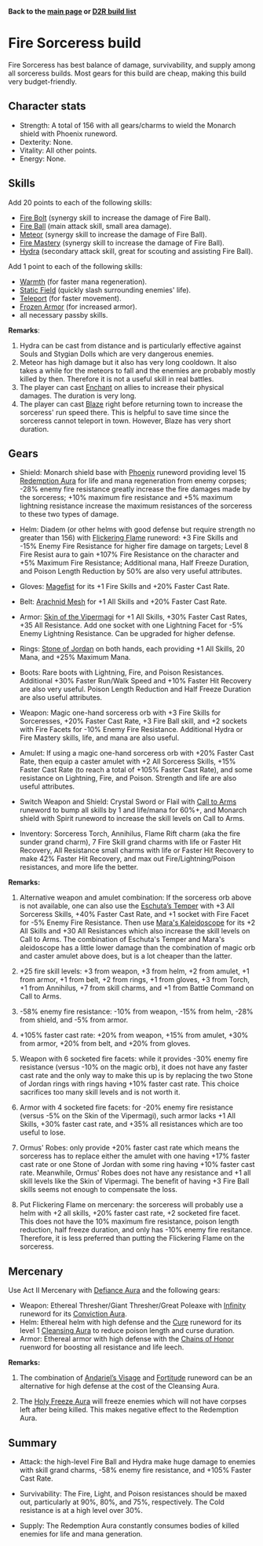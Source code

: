<link rel="stylesheet" href="../style.css">

**Back to the [main page](../index.html) or [D2R build list](./build-list.html)**

# Fire Sorceress build

Fire Sorceress has best balance of damage, survivability, and supply among all sorceress builds. Most gears for this build are cheap, making this build very budget-friendly. 


## Character stats

- Strength: A total of 156 with all gears/charms to wield the Monarch shield with Phoenix runeword.
- Dexterity: None.
- Vitality: All other points.
- Energy: None.


## Skills

Add 20 points to each of the following skills:
- [Fire Bolt](https://diablo.fandom.com/wiki/Fire_Bolt_(Diablo_II)) (synergy skill to increase the damage of Fire Ball).
- [Fire Ball](https://diablo.fandom.com/wiki/Fire_Ball) (main attack skill, small area damage).
- [Meteor](https://diablo.fandom.com/wiki/Meteor_(Diablo_II)) (synergy skill to increase the damage of Fire Ball).
- [Fire Mastery](https://diablo.fandom.com/wiki/Fire_Mastery) (synergy skill to increase the damage of Fire Ball).
- [Hydra](https://diablo.fandom.com/wiki/Hydra_(Diablo_II)) (secondary attack skill, great for scouting and assisting Fire Ball).

Add 1 point to each of the following skills:
- [Warmth](https://diablo.fandom.com/wiki/Warmth) (for faster mana regeneration).
- [Static Field](https://diablo.fandom.com/wiki/Static_Field) (quickly slash surrounding enemies' life).
- [Teleport](https://diablo.fandom.com/wiki/Teleport_(Diablo_II)) (for faster movement).
- [Frozen Armor](https://diablo.fandom.com/wiki/Frozen_Armor) (for increased armor).
- all necessary passby skills.

**Remarks**: 
1. Hydra can be cast from distance and is particularly effective against Souls and Stygian Dolls which are very dangerous enemies.
2. Meteor has high damage but it also has very long cooldown. It also takes a while for the meteors to fall and the enemies are probably mostly killed by then. Therefore it is not a useful skill in real battles.
3. The player can cast [Enchant](https://diablo.fandom.com/wiki/Enchant) on allies to increase their physical damages. The duration is very long.
4. The player can cast [Blaze](https://diablo.fandom.com/wiki/Blaze) right before returning town to increase the sorceress' run speed there. This is helpful to save time since the sorceress cannot teleport in town. However, Blaze has very short duration.

 
## Gears
 
- Shield: Monarch shield base with [Phoenix](https://diablo.fandom.com/wiki/Phoenix_Rune_Word) runeword providing level 15 [Redemption Aura](https://diablo.fandom.com/wiki/Redemption) for life and mana regeneration from enemy corpses; -28% enemy fire resistance greatly increase the fire damages made by the sorceress; +10% maximum fire resistance and +5% maximum lightning resistance increase the maximum resistances of the sorceress to these two types of damage. 
 
- Helm: Diadem (or other helms with good defense but require strength no greater than 156) with [Flickering Flame](https://diablo.fandom.com/wiki/Flickering_Flame_Rune_Word) runeword: +3 Fire Skills and -15% Enemy Fire Resistance for higher fire damage on targets; Level 8 Fire Resist aura to gain +107% Fire Resistance on the character and +5% Maximum Fire Resistance; Additional mana, Half Freeze Duration, and Poison Length Reduction by 50% are also very useful attributes. 
 
- Gloves: [Magefist](https://diablo.fandom.com/wiki/Magefist_(Diablo_II)) for its +1 Fire Skills and +20% Faster Cast Rate. 
 
- Belt: [Arachnid Mesh](https://diablo.fandom.com/wiki/Arachnid_Mesh) for +1 All Skills and +20% Faster Cast Rate.
 
- Armor: [Skin of the Vipermagi](https://diablo.fandom.com/wiki/Skin_of_the_Vipermagi) for +1 All Skills, +30% Faster Cast Rates, +35 All Resistance. Add one socket with one Lightning Facet for -5% Enemy Lightning Resistance. Can be upgraded for higher defense.
 
- Rings: [Stone of Jordan](https://diablo.fandom.com/wiki/Stone_of_Jordan_(Diablo_II)) on both hands, each providing +1 All Skills, 20 Mana, and +25% Maximum Mana. 
 
- Boots: Rare boots with Lightning, Fire, and Poison Resistances. Additional +30% Faster Run/Walk Speed and +10% Faster Hit Recovery are also very useful. Poison Length Reduction and Half Freeze Duration are also useful attributes.
  
- Weapon: Magic one-hand sorceress orb with +3 Fire Skills for Sorceresses, +20% Faster Cast Rate, +3 Fire Ball skill, and +2 sockets with Fire Facets for -10% Enemy Fire Resistance. Additional Hydra or Fire Mastery skills, life, and mana are also useful. 
 
- Amulet: If using a magic one-hand sorceress orb with +20% Faster Cast Rate, then equip a caster amulet with +2 All Sorceress Skills, +15% Faster Cast Rate (to reach a total of +105% Faster Cast Rate), and some resistance on Lightning, Fire, and Poison. Strength and life are also useful attributes. 
 
- Switch Weapon and Shield: Crystal Sword or Flail with [Call to Arms](https://diablo.fandom.com/wiki/Call_to_Arms_Rune_Word) runeword to bump all skills by 1 and life/mana for 60%+, and Monarch shield with Spirit runeword to increase the skill levels on Call to Arms. 
 
- Inventory: Sorceress Torch, Annihilus, Flame Rift charm (aka the fire sunder grand charm), 7 Fire Skill grand charms with life or Faster Hit Recovery, All Resistance small charms with life or Faster Hit Recovery to make 42% Faster Hit Recovery, and max out Fire/Lightning/Poison resistances, and more life the better.  


**Remarks:**

1. Alternative weapon and amulet combination: If the sorceress orb above is not available, one can also use the [Eschuta’s Temper](https://diablo.fandom.com/wiki/Eschuta%27s_Temper) with +3 All Sorceress Skills, +40% Faster Cast Rate, and +1 socket with Fire Facet for -5% Enemy Fire Resistance. Then use [Mara's Kaleidoscope](https://diablo.fandom.com/wiki/Mara%27s_Kaleidoscope_(Diablo_II)) for its +2 All Skills and +30 All Resistances which also increase the skill levels on Call to Arms. The combination of Eschuta's Temper and Mara's aleidoscope has a little lower damage than the combination of magic orb and caster amulet above does, but is a lot cheaper than the latter.

2. +25 fire skill levels: +3 from weapon, +3 from helm, +2 from amulet, +1 from armor, +1 from belt, +2 from rings, +1 from gloves, +3 from Torch, +1 from Annihilus, +7 from skill charms, and +1 from Battle Command on Call to Arms.

3. -58% enemy fire resistance: -10% from weapon, -15% from helm, -28% from shield, and -5% from armor.

4. +105% faster cast rate: +20% from weapon, +15% from amulet, +30% from armor, +20% from belt, and +20% from gloves.

5. Weapon with 6 socketed fire facets: while it provides -30% enemy fire resistance (versus -10% on the magic orb), it does not have any faster cast rate and the only way to make this up is by replacing the two Stone of Jordan rings with rings having +10% faster cast rate. This choice sacrifices too many skill levels and is not worth it.

6. Armor with 4 socketed fire facets: for -20% enemy fire resistance (versus -5% on the Skin of the Vipermagi), such armor lacks +1 All Skills, +30% faster cast rate, and +35% all resistances which are too useful to lose.

7. Ormus' Robes: only provide +20% faster cast rate which means the sorceress has to replace either the amulet with one having +17% faster cast rate or one Stone of Jordan with some ring having +10% faster cast rate. Meanwhile, Ormus' Robes does not have any resistance and +1 all skill levels like the Skin of Vipermagi. The benefit of having +3 Fire Ball skills seems not enough to compensate the loss.

8. Put Flickering Flame on mercenary: the sorceress will probably use a helm with +2 all skills, +20% faster cast rate, +2 socketed fire facet. This does not have the 10% maximum fire resistance, poison length reduction, half freeze duration, and only has -10% enemy fire resitance. Therefore, it is less preferred than putting the Flickering Flame on the sorceress.

## Mercenary

Use Act II Mercenary with [Defiance Aura](https://diablo.fandom.com/wiki/Defiance) and the following gears:
- Weapon: Ethereal Thresher/Giant Thresher/Great Poleaxe with [Infinity](https://diablo.fandom.com/wiki/Infinity_Rune_Word) runeword for its [Conviction Aura](https://diablo.fandom.com/wiki/Conviction).
- Helm: Ethereal helm with high defense and the [Cure](https://diablo.fandom.com/wiki/Cure_Rune_Word) runeword for its level 1 [Cleansing Aura](https://diablo.fandom.com/wiki/Cleansing) to reduce poison length and curse duration.
- Armor: Ethereal armor with high defense with the [Chains of Honor](https://diablo.fandom.com/wiki/Chains_of_Honor_Rune_Word) ruenword for boosting all resistance and life leech.

**Remarks:** 

1. The combination of [Andariel’s Visage](https://diablo.fandom.com/wiki/Andariel%27s_Visage_(Diablo_II)) and [Fortitude](https://diablo.fandom.com/wiki/Fortitude_Rune_Word) runeword can be an alternative for high defense at the cost of the Cleansing Aura.

2. The [Holy Freeze Aura](https://diablo.fandom.com/wiki/Holy_Freeze) will freeze enemies which will not have corpses left after being killed. This makes negative effect to the Redemption Aura.
 

## Summary 

- Attack: the high-level Fire Ball and Hydra make huge damage to enemies with skill grand charms, -58% enemy fire resistance, and +105% Faster Cast Rate. 
 
- Survivability: The Fire, Light, and Poison resistances should be maxed out, particularly at 90%, 80%, and 75%, respectively. The Cold resistance is at a high level over 30%.
 
- Supply: The Redemption Aura constantly consumes bodies of killed enemies for life and mana generation.
